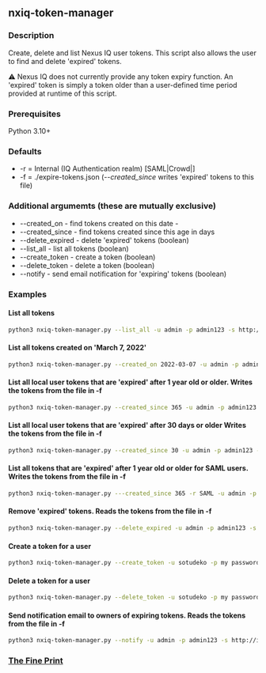 ## nxiq-token-manager

### Description

Create, delete and list Nexus IQ user tokens. 
This script also allows the user to find and delete 'expired' tokens.

&#9888; Nexus IQ does not currently provide any token expiry function.
An 'expired' token is simply a token older than a user-defined time period provided at runtime of this script.

### Prerequisites

Python 3.10+

### Defaults

- -r = Internal (IQ Authentication realm) [SAML|Crowd|<LDAP Server Id>]
- -f = ./expire-tokens.json (*--created_since* writes 'expired' tokens to this file)

### Additional argumemts (these are mutually exclusive)

- --created_on <date in yyy-mm-dd format> - find tokens created on this date - 
- --created_since <number of days> - find tokens created since this age in days
- --delete_expired - delete 'expired' tokens  (boolean)
- --list_all - list all tokens (boolean)
- --create_token - create a token (boolean)
- --delete_token - delete a token (boolean)
- --notify - send email notification for 'expiring' tokens (boolean)

### Examples

#### List all tokens 
```bash
python3 nxiq-token-manager.py --list_all -u admin -p admin123 -s http://localhost:8070
````
#### List all tokens created on 'March 7, 2022'
```bash
python3 nxiq-token-manager.py --created_on 2022-03-07 -u admin -p admin123 -s http://localhost:8070
````
#### List all local user tokens that are 'expired' after 1 year old or older. Writes the tokens from the file in -f
```bash
python3 nxiq-token-manager.py --created_since 365 -u admin -p admin123 -s http://localhost:8070
```
#### List all local user tokens that are 'expired' after 30 days or older Writes the tokens from the file in -f
```bash
python3 nxiq-token-manager.py --created_since 30 -u admin -p admin123 -s http://localhost:8070
```
#### List all tokens that are 'expired' after 1 year old or older for SAML users. Writes the tokens from the file in -f
```bash
python3 nxiq-token-manager.py ---created_since 365 -r SAML -u admin -p admin123 -s http://localhost:8070
```
#### Remove 'expired' tokens. Reads the tokens from the file in -f
```bash
python3 nxiq-token-manager.py --delete_expired -u admin -p admin123 -s http://localhost:8070
```
#### Create a token for a  user
```bash
python3 nxiq-token-manager.py --create_token -u sotudeko -p my password -s http://iqserver:8070
```
#### Delete a token for a  user
```bash
python3 nxiq-token-manager.py --delete_token -u sotudeko -p my password -s http://iqserver:8070
```
#### Send notification email to owners of expiring tokens. Reads the tokens from the file in -f
```bash
python3 nxiq-token-manager.py --notify -u admin -p admin123 -s http://iqserver:8070
```


### [The Fine Print](https://github.com/sonatype-nexus-community/nx-token-manager#the-fine-print)




